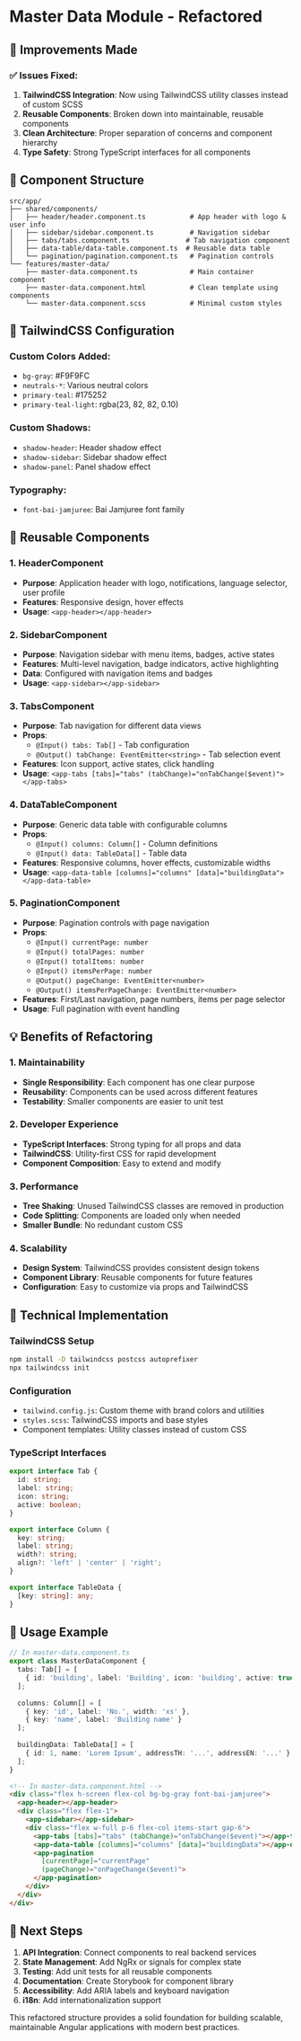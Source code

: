 # Master Data Module - Refactored

## 🚀 Improvements Made

### ✅ **Issues Fixed:**
1. **TailwindCSS Integration**: Now using TailwindCSS utility classes instead of custom SCSS
2. **Reusable Components**: Broken down into maintainable, reusable components
3. **Clean Architecture**: Proper separation of concerns and component hierarchy
4. **Type Safety**: Strong TypeScript interfaces for all components

## 📁 **Component Structure**

```
src/app/
├── shared/components/
│   ├── header/header.component.ts           # App header with logo & user info
│   ├── sidebar/sidebar.component.ts         # Navigation sidebar
│   ├── tabs/tabs.component.ts              # Tab navigation component
│   ├── data-table/data-table.component.ts  # Reusable data table
│   └── pagination/pagination.component.ts   # Pagination controls
└── features/master-data/
    ├── master-data.component.ts             # Main container component
    ├── master-data.component.html           # Clean template using components
    └── master-data.component.scss           # Minimal custom styles
```

## 🎨 **TailwindCSS Configuration**

### **Custom Colors Added:**
- `bg-gray`: #F9F9FC
- `neutrals-*`: Various neutral colors
- `primary-teal`: #175252
- `primary-teal-light`: rgba(23, 82, 82, 0.10)

### **Custom Shadows:**
- `shadow-header`: Header shadow effect
- `shadow-sidebar`: Sidebar shadow effect  
- `shadow-panel`: Panel shadow effect

### **Typography:**
- `font-bai-jamjuree`: Bai Jamjuree font family

## 🧩 **Reusable Components**

### **1. HeaderComponent**
- **Purpose**: Application header with logo, notifications, language selector, user profile
- **Features**: Responsive design, hover effects
- **Usage**: `<app-header></app-header>`

### **2. SidebarComponent**
- **Purpose**: Navigation sidebar with menu items, badges, active states
- **Features**: Multi-level navigation, badge indicators, active highlighting
- **Data**: Configured with navigation items and badges
- **Usage**: `<app-sidebar></app-sidebar>`

### **3. TabsComponent**
- **Purpose**: Tab navigation for different data views
- **Props**: 
  - `@Input() tabs: Tab[]` - Tab configuration
  - `@Output() tabChange: EventEmitter<string>` - Tab selection event
- **Features**: Icon support, active states, click handling
- **Usage**: `<app-tabs [tabs]="tabs" (tabChange)="onTabChange($event)"></app-tabs>`

### **4. DataTableComponent**
- **Purpose**: Generic data table with configurable columns
- **Props**:
  - `@Input() columns: Column[]` - Column definitions
  - `@Input() data: TableData[]` - Table data
- **Features**: Responsive columns, hover effects, customizable widths
- **Usage**: `<app-data-table [columns]="columns" [data]="buildingData"></app-data-table>`

### **5. PaginationComponent**
- **Purpose**: Pagination controls with page navigation
- **Props**:
  - `@Input() currentPage: number`
  - `@Input() totalPages: number` 
  - `@Input() totalItems: number`
  - `@Input() itemsPerPage: number`
  - `@Output() pageChange: EventEmitter<number>`
  - `@Output() itemsPerPageChange: EventEmitter<number>`
- **Features**: First/Last navigation, page numbers, items per page selector
- **Usage**: Full pagination with event handling

## 💡 **Benefits of Refactoring**

### **1. Maintainability**
- **Single Responsibility**: Each component has one clear purpose
- **Reusability**: Components can be used across different features
- **Testability**: Smaller components are easier to unit test

### **2. Developer Experience**
- **TypeScript Interfaces**: Strong typing for all props and data
- **TailwindCSS**: Utility-first CSS for rapid development
- **Component Composition**: Easy to extend and modify

### **3. Performance**
- **Tree Shaking**: Unused TailwindCSS classes are removed in production
- **Code Splitting**: Components are loaded only when needed
- **Smaller Bundle**: No redundant custom CSS

### **4. Scalability**
- **Design System**: TailwindCSS provides consistent design tokens
- **Component Library**: Reusable components for future features
- **Configuration**: Easy to customize via props and TailwindCSS

## 🔧 **Technical Implementation**

### **TailwindCSS Setup**
```bash
npm install -D tailwindcss postcss autoprefixer
npx tailwindcss init
```

### **Configuration**
- `tailwind.config.js`: Custom theme with brand colors and utilities
- `styles.scss`: TailwindCSS imports and base styles
- Component templates: Utility classes instead of custom CSS

### **TypeScript Interfaces**
```typescript
export interface Tab {
  id: string;
  label: string; 
  icon: string;
  active: boolean;
}

export interface Column {
  key: string;
  label: string;
  width?: string;
  align?: 'left' | 'center' | 'right';
}

export interface TableData {
  [key: string]: any;
}
```

## 🎯 **Usage Example**

```typescript
// In master-data.component.ts
export class MasterDataComponent {
  tabs: Tab[] = [
    { id: 'building', label: 'Building', icon: 'building', active: true }
  ];
  
  columns: Column[] = [
    { key: 'id', label: 'No.', width: 'xs' },
    { key: 'name', label: 'Building name' }
  ];
  
  buildingData: TableData[] = [
    { id: 1, name: 'Lorem Ipsum', addressTH: '...', addressEN: '...' }
  ];
}
```

```html
<!-- In master-data.component.html -->
<div class="flex h-screen flex-col bg-bg-gray font-bai-jamjuree">
  <app-header></app-header>
  <div class="flex flex-1">
    <app-sidebar></app-sidebar>
    <div class="flex w-full p-6 flex-col items-start gap-6">
      <app-tabs [tabs]="tabs" (tabChange)="onTabChange($event)"></app-tabs>
      <app-data-table [columns]="columns" [data]="buildingData"></app-data-table>
      <app-pagination 
        [currentPage]="currentPage" 
        (pageChange)="onPageChange($event)">
      </app-pagination>
    </div>
  </div>
</div>
```

## 🚀 **Next Steps**

1. **API Integration**: Connect components to real backend services
2. **State Management**: Add NgRx or signals for complex state
3. **Testing**: Add unit tests for all reusable components  
4. **Documentation**: Create Storybook for component library
5. **Accessibility**: Add ARIA labels and keyboard navigation
6. **i18n**: Add internationalization support

This refactored structure provides a solid foundation for building scalable, maintainable Angular applications with modern best practices.
